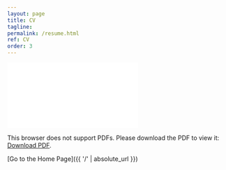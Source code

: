 ```yaml
---
layout: page
title: CV
tagline: 
permalink: /resume.html
ref: CV
order: 3
---
```



<object data="resume.pdf" type="application/pdf" width="800px" height="800px">
    <embed src="resume.pdf">
        <p>This browser does not support PDFs. Please download the PDF to view it: <a href="resume.pdf">Download PDF</a>.</p>
    </embed>
</object>


[Go to the Home Page]({{ '/' | absolute_url }})
